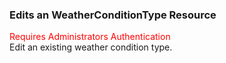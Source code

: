 ### Edits an WeatherConditionType Resource
<span style="color:red">Requires Administrators Authentication</span>  
Edit an existing  weather condition type.
